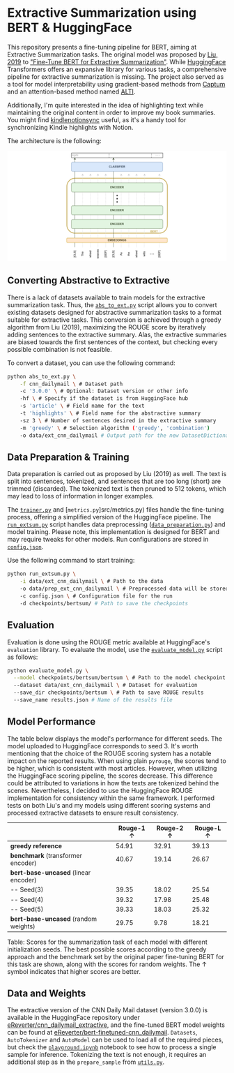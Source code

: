 # Extractive Summarization using BERT & HuggingFace

This repository presents a fine-tuning pipeline for BERT, aiming at Extractive Summarization tasks. The original model was proposed by [Liu, 2019](https://github.com/nlpyang/BertSum) to ["Fine-Tune BERT for Extractive Summarization"](https://arxiv.org/abs/1903.10318). While [HuggingFace](https://huggingface.co/) Transformers offers an expansive library for various tasks, a comprehensive pipeline for extractive summarization is missing. 
The project also served as a tool for model interpretability using gradient-based methods from [Captum](https://github.com/pytorch/captum) and an attention-based method named [ALTI](https://github.com/mt-upc/transformer-contributions).

Additionally, I'm quite interested in the idea of highlighting text while maintaining the original content in order to improve my book summaries. You might find [kindlenotionsync](https://github.com/eReverter/kindlenotionsync) useful, as it's a handy tool for synchronizing Kindle highlights with Notion.

The architecture is the following:

![BERT for Extractive Summarization](BERTSum.jpg)

## Converting Abstractive to Extractive

There is a lack of datasets available to train models for the extractive summarization task. Thus, the [`abs_to_ext.py`](abs_to_ext.py) script allows you to convert existing datasets designed for abstractive summarization tasks to a format suitable for extractive tasks. This conversion is achieved through a greedy algorithm from Liu (2019), maximizing the ROUGE score by iteratively adding sentences to the extractive summary. Alas, the extractive summaries are biased towards the first sentences of the context, but checking every possible combination is not feasible.

To convert a dataset, you can use the following command:

```bash
python abs_to_ext.py \
    -f cnn_dailymail \ # Dataset path
    -c '3.0.0' \ # Optional: Dataset version or other info
    -hf \ # Specify if the dataset is from HuggingFace hub
    -s 'article' \ # Field name for the text
    -t 'highlights' \ # Field name for the abstractive summary
    -sz 3 \ # Number of sentences desired in the extractive summary
    -m 'greedy' \ # Selection algorithm ('greedy', 'combination')
    -o data/ext_cnn_dailymail # Output path for the new DatasetDictionary
```

## Data Preparation & Training

Data preparation is carried out as proposed by Liu (2019) as well. The text is split into sentences, tokenized, and sentences that are too long (short) are trimmed (discarded). The tokenized text is then pruned to 512 tokens, which may lead to loss of information in longer examples.

The [`trainer.py`](src/trainer.py) and [`metrics.py`]src/metrics.py) files handle the fine-tuning process, offering a simplified version of the HuggingFace pipeline. The [`run_extsum.py`](run_extsum.py) script handles data preprocessing ([`data_preparation.py`](src/data_preparation.py)) and model training. Please note, this implementation is designed for BERT and may require tweaks for other models. Run configurations are stored in [`config.json`](configs/config.json).

Use the following command to start training:

```bash
python run_extsum.py \
    -i data/ext_cnn_dailymail \ # Path to the data
    -o data/prep_ext_cnn_dailymail \ # Preprocessed data will be stored here
    -c config.json \ # Configuration file for the run
    -d checkpoints/bertsum/ # Path to save the checkpoints
```

## Evaluation

Evaluation is done using the ROUGE metric available at HuggingFace's `evaluation` library. To evaluate the model, use the [`evaluate_model.py`](evaluate_model.py) script as follows:

```bash
python evaluate_model.py \
  --model checkpoints/bertsum/bertsum \ # Path to the model checkpoint
  --dataset data/ext_cnn_dailymail \ # Dataset for evaluation
  --save_dir checkpoints/bertsum \ # Path to save ROUGE results
  --save_name results.json # Name of the results file
```

## Model Performance

The table below displays the model's performance for different seeds. The model uploaded to HuggingFace corresponds to seed 3. It's worth mentioning that the choice of the ROUGE scoring system has a notable impact on the reported results. When using plain `pyrouge`, the scores tend to be higher, which is consistent with most articles. However, when utilizing the HuggingFace scoring pipeline, the scores decrease. This difference could be attributed to variations in how the texts are tokenized behind the scenes. Nevertheless, I decided to use the HuggingFace ROUGE implementation for consistency within the same framework. I performed tests on both Liu's and my models using different scoring systems and processed extractive datasets to ensure result consistency. 

|                                   | Rouge-1 ↑ | Rouge-2 ↑ | Rouge-L ↑ |
|-----------------------------------|-----------|-----------|-----------|
| **greedy reference**              | 54.91     | 32.91     | 39.13     |
| **benchmark** (transformer encoder) | 40.67     | 19.14     | 26.67     |
| **bert-base-uncased** (linear encoder) |           |           |           |
| -- Seed(3)                        | 39.35     | 18.02     | 25.54     |
| -- Seed(4)                        | 39.32     | 17.98     | 25.48     |
| -- Seed(5)                        | 39.33     | 18.03     | 25.32     |
| **bert-base-uncased** (random weights) | 29.75     | 9.78      | 18.21     |

Table: Scores for the summarization task of each model with different initialization seeds. The best possible scores according to the greedy approach and the benchmark set by the original paper fine-tuning BERT for this task are shown, along with the scores for random weights. The ↑ symbol indicates that higher scores are better.


## Data and Weights
The extractive version of the CNN Daily Mail dataset (version 3.0.0) is available in the HuggingFace repository under [eReverter/cnn_dailymail_extractive](https://huggingface.co/datasets/eReverter/cnn_dailymail_extractive), and the fine-tuned BERT model weights can be found at [eReverter/bert-finetuned-cnn_dailymail](https://huggingface.co/eReverter/bert-finetuned-cnn_dailymail). `Datasets`, `AutoTokenizer` and `AutoModel` can be used to load all of the required pieces, but check the [`playground.ipynb`](playground.ipynb) notebook to see how to process a single sample for inference. Tokenizing the text is not enough, it requires an additional step as in the `prepare_sample` from [`utils.py`](utils.py).
